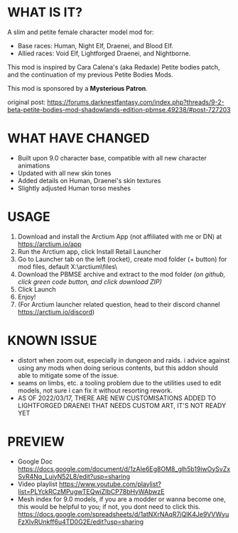 # WHAT IS IT?
A slim and petite female character model mod for:
* Base races: Human, Night Elf, Draenei, and Blood Elf.
* Allied races: Void Elf, Lightforged Draenei, and Nightborne.

This mod is inspired by Cara Calena's (aka Redaxle) Petite bodies patch, and the continuation of my previous Petite Bodies Mods.

This mod is sponsored by a __Mysterious Patron__.

original post: https://forums.darknestfantasy.com/index.php?threads/9-2-beta-petite-bodies-mod-shadowlands-edition-pbmse.49238/#post-727203


# WHAT HAVE CHANGED

* Built upon 9.0 character base, compatible with all new character animations
* Updated with all new skin tones
* Added details on Human, Draenei's skin textures
* Slightly adjusted Human torso meshes

# USAGE

1. Download and install the Arctium App (not affiliated with me or DN) at https://arctium.io/app
2. Run the Arctium app, click Install Retail Launcher
3. Go to Launcher tab on the left (rocket), create mod folder (+ button) for mod files, default X:\arctium\files\
4. Download the PBMSE archive and extract to the mod folder _(on github, click green code button, and click download ZIP)_
5. Click Launch
6. Enjoy!
7. (For Arctium launcher related question, head to their discord channel https://arctium.io/discord)

# KNOWN ISSUE

* distort when zoom out, especially in dungeon and raids. i advice against using any mods when doing serious contents, but this addon should able to mitigate some of the issue.
* seams on limbs, etc. a tooling problem due to the utilities used to edit models, not sure i can fix it without resorting rework.
* AS OF 2022/03/17, THERE ARE NEW CUSTOMISATIONS ADDED TO LIGHTFORGED DRAENEI THAT NEEDS CUSTOM ART, IT'S NOT READY YET

# PREVIEW
* Google Doc
https://docs.google.com/document/d/1zAIe6Eg8OM8_glh5b19iwOySvZxSvR4Nq_LuiyN52L8/edit?usp=sharing
* Video playlist
https://www.youtube.com/playlist?list=PLYckRCzMPugwTEQwiZIbCP78bHyWAbwzE
* Mesh index for 9.0 models, if you are a modder or wanna become one, this would be helpful to you; if not, you dont need to click this.
https://docs.google.com/spreadsheets/d/1atNXrNAqR7jQlK4Je9VVWyuFzXlvRUnkff6u4TD0G2E/edit?usp=sharing

